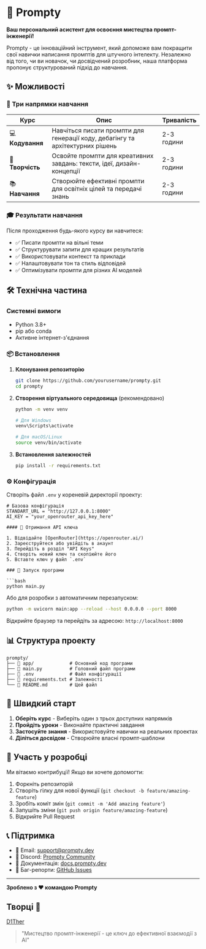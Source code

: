 # 🚀 Prompty

**Ваш персональний асистент для освоєння мистецтва промпт-інженерії!**

Prompty - це інноваційний інструмент, який допоможе вам покращити свої навички написання промптів для штучного інтелекту. Незалежно від того, чи ви новачок, чи досвідчений розробник, наша платформа пропонує структурований підхід до навчання.

## ✨ Можливості

### 🎯 Три напрямки навчання

| Курс | Опис | Тривалість |
|------|------|------------|
| 💻 **Кодування** | Навчіться писати промпти для генерації коду, дебагінгу та архітектурних рішень | 2-3 години |
| 🎨 **Творчість** | Освойте промпти для креативних завдань: тексти, ідеї, дизайн-концепції | 2-3 години |
| 📚 **Навчання** | Створюйте ефективні промпти для освітніх цілей та передачі знань | 2-3 години |

### 🎓 Результати навчання

Після проходження будь-якого курсу ви навчитеся:
- ✅ Писати промпти на вільні теми
- ✅ Структурувати запити для кращих результатів
- ✅ Використовувати контекст та приклади
- ✅ Налаштовувати тон та стиль відповідей
- ✅ Оптимізувати промпти для різних AI моделей

## 🛠️ Технічна частина

### Системні вимоги

- Python 3.8+
- pip або conda
- Активне інтернет-з'єднання

### 📦 Встановлення

1. **Клонування репозиторію**
   ```bash
   git clone https://github.com/yourusername/prompty.git
   cd prompty
   ```

2. **Створення віртуального середовища** (рекомендовано)
   ```bash
   python -m venv venv
   
   # Для Windows
   venv\Scripts\activate
   
   # Для macOS/Linux
   source venv/bin/activate
   ```

3. **Встановлення залежностей**
   ```bash
   pip install -r requirements.txt
   ```

### ⚙️ Конфігурація

Створіть файл `.env` у кореневій директорії проекту:

```env
# Базова конфігурація
STANDART_URL = "http://127.0.0.1:8000"
AI_KEY = "your_openrouter_api_key_here"

#### 🔑 Отримання API ключа

1. Відвідайте [OpenRouter](https://openrouter.ai/)
2. Зареєструйтеся або увійдіть в акаунт
3. Перейдіть в розділ "API Keys"
4. Створіть новий ключ та скопіюйте його
5. Вставте ключ у файл `.env`

### 🚀 Запуск програми

```bash
python main.py
```

Або для розробки з автоматичним перезапуском:

```bash
python -m uvicorn main:app --reload --host 0.0.0.0 --port 8000
```

Відкрийте браузер та перейдіть за адресою: `http://localhost:8000`

## 📊 Структура проекту

```
prompty/
├── 📁 app/             # Основний код програми
├── 📄 main.py          # Головний файл програми
├── 📄 .env             # Файл конфігурації
├── 📄 requirements.txt # Залежності
└── 📄 README.md        # Цей файл
```

## 🎯 Швидкий старт

1. **Оберіть курс** - Виберіть один з трьох доступних напрямків
2. **Пройдіть уроки** - Виконайте практичні завдання
3. **Застосуйте знання** - Використовуйте навички на реальних проектах
4. **Діліться досвідом** - Створюйте власні промпт-шаблони

## 🤝 Участь у розробці

Ми вітаємо контрибуції! Якщо ви хочете допомогти:

1. Форкніть репозиторій
2. Створіть гілку для нової функції (`git checkout -b feature/amazing-feature`)
3. Зробіть коміт змін (`git commit -m 'Add amazing feature'`)
4. Запушіть зміни (`git push origin feature/amazing-feature`)
5. Відкрийте Pull Request

## 📞 Підтримка

- 📧 Email: support@prompty.dev
- 💬 Discord: [Prompty Community](https://discord.gg/prompty)
- 📖 Документація: [docs.prompty.dev](https://docs.prompty.dev)
- 🐛 Баг-репорти: [GitHub Issues](https://github.com/yourusername/prompty/issues)
---

**Зроблено з ❤️ командою Prompty**

## Творці 🧑
[D1Ther](https://t.me/D1Ther)

> "Мистецтво промпт-інженерії - це ключ до ефективної взаємодії з AI"
